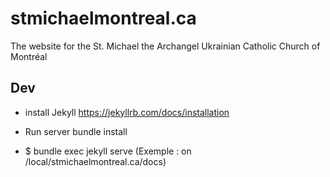 # stmichaelmontreal.ca
The website for the St. Michael the Archangel Ukrainian Catholic Church of Montréal

## Dev

* install Jekyll
https://jekyllrb.com/docs/installation

* Run server bundle install
* $ bundle exec jekyll serve (Exemple : on /local/stmichaelmontreal.ca/docs)
